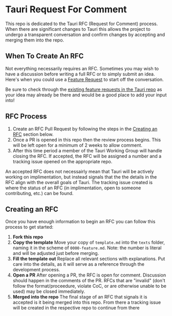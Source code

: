 # Tauri Request For Comment

This repo is dedicated to the Tauri RFC (Request for Comment) process. When there are significant changes to Tauri this allows the project to undergo a transparent conversation and confirm changes by accepting and merging them into the repo.

## When To Create An RFC

Not everything necessarily requires an RFC. Sometimes you may wish to have a discussion before writing a full RFC or to simply submit an idea. Here's when you could use a [Feature Request](https://github.com/tauri-apps/tauri/issues/new?assignees=&labels=type%3A+feature+request&template=feature_request.yml&title=%5Bfeat%5D+) to start off the conversation.

Be sure to check through the [existing feature requests in the Tauri repo](https://github.com/tauri-apps/tauri/labels/type%3A%20feature%20request) as your idea may already be there and would be a good place to add your input into!

## RFC Process

1) Create an RFC Pull Request by following the steps in the [Creating an RFC](#creating-an-rfc) section below.
2) Once a PR is opened in this repo then the review process begins. This will be left open for a minimum of 2 weeks to allow comment.
3) After this time period a member of the Tauri Working Group will handle closing the RFC. If accepted, the RFC will be assigned a number and a tracking issue opened on the appropriate repo.

An accepted RFC does not necessairly mean that Tauri will be actively working on implimentation, but instead signals that the the details in the RFC align with the overall goals of Tauri. The tracking issue created is where the status of an RFC (in implimentation, open to someone contributing, etc.) can be found.

## Creating an RFC

Once you have enough information to begin an RFC you can follow this process to get started:

1) **Fork this repo**
2) **Copy the template** Move your copy of `template.md` into the `texts` folder, naming it in the scheme of `0000-feature.md`. Note: the number is literal and will be adjusted just before merging.
3) **Fill the template out** Replace all relevant sections with explanations. Put care into the details, as it will serve as a reference through the development process.
4) **Open a PR** After opening a PR, the RFC is open for comment. Discussion should happen in the comments of the PR. RFCs that are "invalid" (don't follow the format/proceedure, violate CoC, or are otherwise unable to be used) may be closed immediately.
5) **Merged into the repo** The final stage of an RFC that signals it is accepted is it being merged into this repo. From there a tracking issue will be created in the respective repo to continue from there

